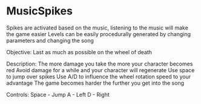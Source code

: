 # MusicSpikes

Spikes are activated based on the music, listening to the music will make the game easier
Levels can be easily procedurally generated by changing parameters and changing the song

Objective:
Last as much as possible on the wheel of death

Description:
The more damage you take the more your character becomes red
Avoid damage for a while and your character will regenerate
Use space to jump over spikes
Use A/D to influence the wheel rotation speed to your advantage
The game becomes harder the further you get into the song

Controls:
Space - Jump
A - Left
D - Right

